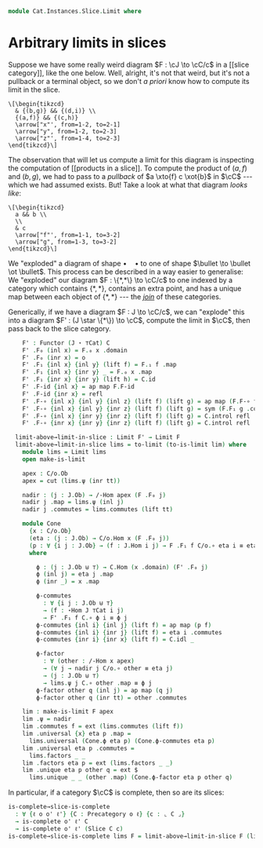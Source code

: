 <!--
```agda
open import Cat.Instances.Shape.Terminal
open import Cat.Instances.Shape.Join
open import Cat.Diagram.Limit.Base
open import Cat.Diagram.Terminal
open import Cat.Instances.Slice
open import Cat.Prelude

open import Data.Sum

import Cat.Reasoning

open Functor
```
-->

```agda
module Cat.Instances.Slice.Limit where
```

# Arbitrary limits in slices

Suppose we have some really weird diagram $F : \cJ \to \cC/c$ in a
[[slice category]], like the
one below. Well, alright, it's not that weird, but it's not a pullback
or a terminal object, so we don't _a priori_ know how to compute its
limit in the slice.

~~~{.quiver}
\[\begin{tikzcd}
  & {(b,g)} && {(d,i)} \\
  {(a,f)} && {(c,h)}
  \arrow["x"', from=1-2, to=2-1]
  \arrow["y", from=1-2, to=2-3]
  \arrow["z"', from=1-4, to=2-3]
\end{tikzcd}\]
~~~

The observation that will let us compute a limit for this diagram is
inspecting the computation of [[products in a slice]]. To
compute the product of $(a, f)$ and $(b, g)$, we had to pass to a
_pullback_ of $a \xto{f} c \xot{b}$ in $\cC$ --- which we had assumed
exists. But! Take a look at what that diagram _looks like_:

~~~{.quiver}
\[\begin{tikzcd}
  a && b \\
  \\
  & c
  \arrow["f"', from=1-1, to=3-2]
  \arrow["g", from=1-3, to=3-2]
\end{tikzcd}\]
~~~

We "exploded" a diagram of shape $\bullet \quad \bullet$ to one of shape
$\bullet \to \bullet \ot \bullet$. This process can be described in a
way easier to generalise: We "exploded" our diagram $F : \{*,*\} \to
\cC/c$ to one indexed by a category which contains $\{*,*\}$,
contains an extra point, and has a unique map between each object of
$\{*,*\}$ --- the [_join_] of these categories.

[_join_]: Cat.Instances.Shape.Join.html

<!--
```agda
module
  _ {o ℓ o' ℓ'} {C : Precategory o ℓ} {J : Precategory o' ℓ'} {o : ⌞ C ⌟}
    (F : Functor J (Slice C o))
    where

  open Terminal
  open /-Obj
  open /-Hom

  private
    module C   = Cat.Reasoning C
    module J   = Cat.Reasoning J
    module C/o = Cat.Reasoning (Slice C o)
    module F = Functor F
```
-->

Generically, if we have a diagram $F : J \to \cC/c$, we can "explode"
this into a diagram $F' : (J \star \{*\}) \to \cC$, compute the limit
in $\cC$, then pass back to the slice category.

```agda
    F' : Functor (J ⋆ ⊤Cat) C
    F' .F₀ (inl x) = F.₀ x .domain
    F' .F₀ (inr x) = o
    F' .F₁ {inl x} {inl y} (lift f) = F.₁ f .map
    F' .F₁ {inl x} {inr y} _ = F.₀ x .map
    F' .F₁ {inr x} {inr y} (lift h) = C.id
    F' .F-id {inl x} = ap map F.F-id
    F' .F-id {inr x} = refl
    F' .F-∘ {inl x} {inl y} {inl z} (lift f) (lift g) = ap map (F.F-∘ f g)
    F' .F-∘ {inl x} {inl y} {inr z} (lift f) (lift g) = sym (F.F₁ g .commutes)
    F' .F-∘ {inl x} {inr y} {inr z} (lift f) (lift g) = C.introl refl
    F' .F-∘ {inr x} {inr y} {inr z} (lift f) (lift g) = C.introl refl

  limit-above→limit-in-slice : Limit F' → Limit F
  limit-above→limit-in-slice lims = to-limit (to-is-limit lim) where
    module lims = Limit lims
    open make-is-limit

    apex : C/o.Ob
    apex = cut (lims.ψ (inr tt))

    nadir : (j : J.Ob) → /-Hom apex (F .F₀ j)
    nadir j .map = lims.ψ (inl j)
    nadir j .commutes = lims.commutes (lift tt)

    module Cone
      {x : C/o.Ob}
      (eta : (j : J.Ob) → C/o.Hom x (F .F₀ j))
      (p : ∀ {i j : J.Ob} → (f : J.Hom i j) → F .F₁ f C/o.∘ eta i ≡ eta j)
      where

        ϕ : (j : J.Ob ⊎ ⊤) → C.Hom (x .domain) (F' .F₀ j)
        ϕ (inl j) = eta j .map
        ϕ (inr _) = x .map

        ϕ-commutes
          : ∀ {i j : J.Ob ⊎ ⊤}
          → (f : ⋆Hom J ⊤Cat i j)
          → F' .F₁ f C.∘ ϕ i ≡ ϕ j
        ϕ-commutes {inl i} {inl j} (lift f) = ap map (p f)
        ϕ-commutes {inl i} {inr j} (lift f) = eta i .commutes
        ϕ-commutes {inr i} {inr x} (lift f) = C.idl _

        ϕ-factor
          : ∀ (other : /-Hom x apex)
          → (∀ j → nadir j C/o.∘ other ≡ eta j)
          → (j : J.Ob ⊎ ⊤)
          → lims.ψ j C.∘ other .map ≡ ϕ j
        ϕ-factor other q (inl j) = ap map (q j)
        ϕ-factor other q (inr tt) = other .commutes

    lim : make-is-limit F apex
    lim .ψ = nadir
    lim .commutes f = ext (lims.commutes (lift f))
    lim .universal {x} eta p .map =
      lims.universal (Cone.ϕ eta p) (Cone.ϕ-commutes eta p)
    lim .universal eta p .commutes =
      lims.factors _ _
    lim .factors eta p = ext (lims.factors _ _)
    lim .unique eta p other q = ext $
      lims.unique _ _ (other .map) (Cone.ϕ-factor eta p other q)
```

In particular, if a category $\cC$ is complete, then so are its slices:

```agda
is-complete→slice-is-complete
  : ∀ {ℓ o o' ℓ'} {C : Precategory o ℓ} {c : ⌞ C ⌟}
  → is-complete o' ℓ' C
  → is-complete o' ℓ' (Slice C c)
is-complete→slice-is-complete lims F = limit-above→limit-in-slice F (lims _)
```
